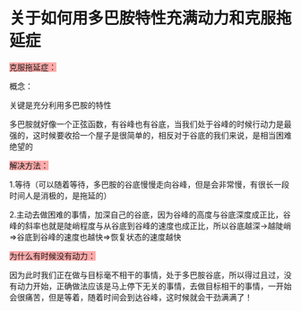 # 关于如何用多巴胺特性充满动力和克服拖延症

<span style="background-color: #ffaaaa">克服拖延症：</span>

概念：

关键是充分利用多巴胺的特性

多巴胺就好像一个正弦函数，有谷峰也有谷底，当我们处于谷峰的时候行动力是最强的，这时候要收拾一个屋子是很简单的，相反对于谷底的我们来说，是相当困难绝望的

<span style="background-color: #ffaaaa">解决方法：</span>

1.等待（可以随着等待，多巴胺的谷底慢慢走向谷峰，但是会非常慢，有很长一段时间人是消极的，是拖延的）

2.主动去做困难的事情，加深自己的谷底，因为谷峰的高度与谷底深度成正比，谷峰的斜率也就是陡峭程度与从谷底到谷峰的速度也成正比，所以谷底越深->越陡峭=>谷底到谷峰的速度也越快=>恢复状态的速度越快

<span style="background-color: #ffaaaa">为什么有时候没有动力：</span>

因为此时我们正在做与目标毫不相干的事情，处于多巴胺谷底，所以得过且过，没有动力开始，正确做法应该是马上停下无关的事情，去做目标相干的事情，一开始会很痛苦，但是等着，随着时间会到达谷峰，这时候就会干劲满满了！
